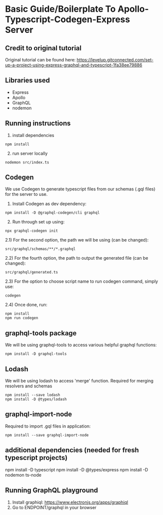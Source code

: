 # Basic Guide/Boilerplate To Apollo-Typescript-Codegen-Express Server

## Credit to original tutorial
Original tutorial can be found here: https://levelup.gitconnected.com/set-up-a-project-using-express-graphql-and-typescript-1fa38ee79886

## Libraries used
- Express
- Apollo
- GraphQL
- nodemon

## Running instructions
1) install dependencies
```
npm install
```
2) run server locally
```
nodemon src/index.ts
```

## Codegen
We use Codegen to generate typescript files from our schemas (.gql files) for the server to use.
1) Install Codegen as dev dependency:
```
npm install -D @graphql-codegen/cli graphql
```
2) Run through set up using:
```
npx graphql-codegen init
```
2.1) For the second option, the path we will be using (can be changed):
```
src/graphql/schemas/**/*.graphql
```
2.2) For the fourth option, the path to output the generated file (can be changed):
```
src/graphql/generated.ts
```
2.3) For the option to choose script name to run codegen command, simply use:
```
codegen
```
2.4) Once done, run:
```
npm install
npm run codegen
```

## graphql-tools package
We will be using graphql-tools to access various helpful graphql functions:
```
npm install -D graphql-tools
```

## Lodash
We will be using lodash to access 'merge' function. Required for merging resolvers and schemas
```
npm install --save lodash
npm install -D @types/lodash
```

## graphql-import-node
Required to import .gql files in application:
```
npm install --save graphql-import-node
```

## additional dependencies (needed for fresh typescript projects)
npm install -D typescript
npm install -D @types/express
npm install -D nodemon ts-node

## Running GraphQL playground
1) Install graphiql: https://www.electronjs.org/apps/graphiql
2) Go to ENDPOINT/graphql in your browser